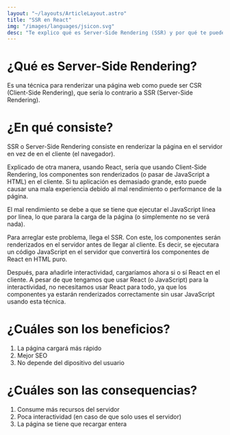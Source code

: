 ```yaml
---
layout: "~/layouts/ArticleLayout.astro"
title: "SSR en React"
img: "/images/languages/jsicon.svg"
desc: "Te explico qué es Server-Side Rendering (SSR) y por qué te puede beneficiar."
---
```


# ¿Qué es Server-Side Rendering?

Es una técnica para renderizar una página web como puede ser CSR (Client-Side Rendering), que sería lo contrario a SSR (Server-Side Rendering).

# ¿En qué consiste?

SSR o Server-Side Rendering consiste en renderizar la página en el servidor en vez de en el cliente (el navegador).

Explicado de otra manera, usando React, sería que usando Client-Side Rendering, los componentes son renderizados (o pasar de JavaScript a HTML) en el cliente. Si tu aplicación es demasiado grande, esto puede causar una mala experiencia debido al mal rendimiento o performance de la página.

El mal rendimiento se debe a que se tiene que ejecutar el JavaScript línea por línea, lo que parara la carga de la página (o simplemente no se verá nada).

Para arreglar este problema, llega el SSR. Con este, los componentes serán renderizados en el servidor antes de llegar al cliente. Es decir, se ejecutara un código JavaScript en el servidor que convertirá los componentes de React en HTML puro.

Después, para añadirle interactividad, cargaríamos ahora si o sí React en el cliente. A pesar de que tengamos que usar React (o JavaScript) para la interactividad, no necesitamos usar React para todo, ya que los componentes ya estarán renderizados correctamente sin usar JavaScript usando esta técnica.

# ¿Cuáles son los beneficios?

1. La página cargará más rápido
2. Mejor SEO
3. No depende del dipositivo del usuario

# ¿Cuáles son las consequencias?

1. Consume más recursos del servidor
2. Poca interactividad (en caso de que solo uses el servidor)
3. La página se tiene que recargar entera
